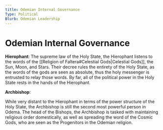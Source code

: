 ```yaml
---
title: Odemian Internal Governance
Type: Political
Blurb: Odemian Leadership
---
```

# Odemian Internal Governance
**Hierophant**:
The supreme law of the Holy State, the Hierophant listens to the words of the [[Religion of Faltera#Celestial Gods|Celestial Gods]], the Sun, Moon, and Stars. Their decree rules the entirety of the Holy State, as the words of the gods are seen as absolute, thus the holy messenger is entrusted to relay those words. By far, all of the political power in the Holy State rests in the hands of the Hierophant.

**Archbishop**:

While very distant to the Hierophant in terms of the power structure of the Holy State, the Archbishop is still the second most powerful person in Odema. The head of the Bishops, the Archbishop is tasked with maintaining religious order domestically, as well as spreading the word of the Cosmic Gods, who are seen as the Progenitors in the Odemian religion.